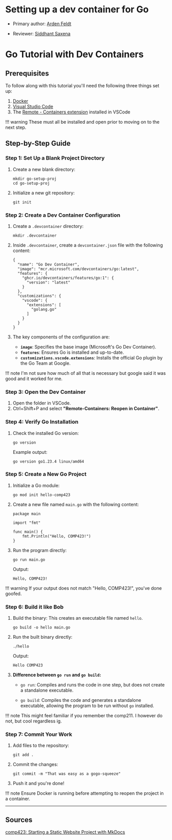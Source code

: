 # Setting up a dev container for Go

* Primary author: [Arden Feldt](https://github.com/Arden-Feldt)

* Reviewer: [Siddhant Saxena](https://github.com/sisaxena42)

# Go Tutorial with Dev Containers

## Prerequisites

To follow along with this tutorial you'll need the following three things set up:

1. [Docker](https://www.docker.com/)
2. [Visual Studio Code](https://code.visualstudio.com/)
3. The [Remote - Containers extension](https://marketplace.visualstudio.com/items?itemName=ms-vscode-remote.remote-containers) installed in VSCode

!!! warning
    These must all be installed and open prior to moving on to the next step.

## Step-by-Step Guide

### Step 1: Set Up a Blank Project Directory

1. Create a new blank directory:

   ```title="bash"
   mkdir go-setup-proj
   cd go-setup-proj
   ```

2. Initialize a new git repository:

   ```title="bash"
   git init
   ```

### Step 2: Create a Dev Container Configuration

1. Create a `.devcontainer` directory:

   ```title="bash"
   mkdir .devcontainer
   ```

2. Inside `.devcontainer`, create a `devcontainer.json` file with the following content:

   ```title="json"
   {
     "name": "Go Dev Container",
     "image": "mcr.microsoft.com/devcontainers/go:latest",
     "features": {
       "ghcr.io/devcontainers/features/go:1": {
         "version": "latest"
       }
     },
     "customizations": {
       "vscode": {
         "extensions": [
           "golang.go"
         ]
       }
     }
   }
   ```

3. The key components of the configuration are:
   - **`image`**: Specifies the base image (Microsoft's Go Dev Container).
   - **`features`**: Ensures Go is installed and up-to-date.
   - **`customizations.vscode.extensions`**: Installs the official Go plugin by the Go Team at Google.

!!! note
    I'm not sure how much of all that is necessary but google said it was good and it worked for me.

### Step 3: Open the Dev Container

1. Open the folder in VSCode.
2. Ctrl+Shift+P and select **"Remote-Containers: Reopen in Container"**.

### Step 4: Verify Go Installation

1. Check the installed Go version:

   ```title="bash"
   go version
   ```

   Example output:

   ```
   go version go1.23.4 linux/amd64
   ```


### Step 5: Create a New Go Project
1. Initialize a Go module:

   ```title="bash"
   go mod init hello-comp423
   ```
2. Create a new file named `main.go` with the following content:

   ```title="go"
   package main

   import "fmt"

   func main() {
       fmt.Println("Hello, COMP423!")
   }
   ```
3. Run the program directly:

   ```title="bash"
   go run main.go
   ```

   Output:

   ```
   Hello, COMP423!
   ```

!!! warning
    If your output does not match "Hello, COMP423!", you've done goofed.

### Step 6: Build it like Bob

1. Build the binary:
   This creates an executable file named `hello`.
   ```title="bash"
   go build -o hello main.go
   ```
2. Run the built binary directly:

   ```title="bash"
   ./hello
   ```

   Output:

   ```
   Hello COMP423
   ```
3. **Difference between `go run` and `go build`:**

   - `go run`: Compiles and runs the code in one step, but does not create a standalone executable.

   - `go build`: Compiles the code and generates a standalone executable, allowing the program to be run without `go` installed.

!!! note
    This might feel familiar if you remember the comp211. I however do not, but cool regardless ig.

### Step 7: Commit Your Work

1. Add files to the repository:

   ```title="bash"
   git add .
   ```
2. Commit the changes:

   ```title="bash"
   git commit -m "That was easy as a gogo-squeeze"
   ```
3. Push it and you're done!

!!! note
    Ensure Docker is running before attempting to reopen the project in a container.
    
---

## Sources
[comp423: Starting a Static Website Project with MkDocs](https://comp423-25s.github.io/resources/MkDocs/tutorial/#how-are-software-project-dependencies-managed)
